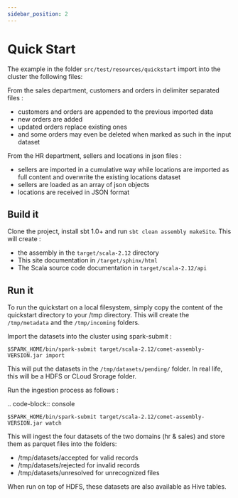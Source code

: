 ```yaml
---
sidebar_position: 2
---
```


# Quick Start
The example in the folder ``src/test/resources/quickstart`` import into the cluster the following files:

From the sales department, customers and orders in delimiter separated files :
- customers and orders are appended to the previous imported data
- new orders are added
- updated orders replace existing ones
- and some orders may even be deleted when marked as such in the input dataset

From the HR department, sellers and locations in json files :
- sellers are imported in a cumulative way while locations are imported as full content and overwrite the existing locations dataset
- sellers are loaded as an array of json objects
- locations are received in JSON format



## Build it
Clone the project, install sbt 1.0+ and run ``sbt clean assembly makeSite``. This will create :

- the assembly in the ``target/scala-2.12`` directory
- This site documentation in ``/target/sphinx/html``
- The Scala source code documentation in ``target/scala-2.12/api``



## Run it
To run the quickstart on a local filesystem, simply copy the content of the quickstart directory to your /tmp directory.
This will create the ``/tmp/metadata`` and the ``/tmp/incoming`` folders.

Import the datasets into the cluster using spark-submit :

````shell
$SPARK_HOME/bin/spark-submit target/scala-2.12/comet-assembly-VERSION.jar import
````

This will put the datasets in the ``/tmp/datasets/pending/`` folder. In real life, this will be a HDFS or CLoud Srorage folder.

Run the ingestion process as follows :

.. code-block:: console

````shell
$SPARK_HOME/bin/spark-submit target/scala-2.12/comet-assembly-VERSION.jar watch
````


This will ingest the four datasets of the two domains (hr & sales) and store them as parquet files into the folders:
- /tmp/datasets/accepted for valid records
- /tmp/datasets/rejected for invalid records
- /tmp/datasets/unresolved for unrecognized files


When run on top of HDFS, these datasets are also available as Hive tables.


